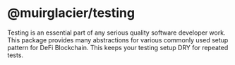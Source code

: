 # @muirglacier/testing

Testing is an essential part of any serious quality software developer work. This package provides many abstractions for
various commonly used setup pattern for DeFi Blockchain. This keeps your testing setup DRY for repeated tests.
